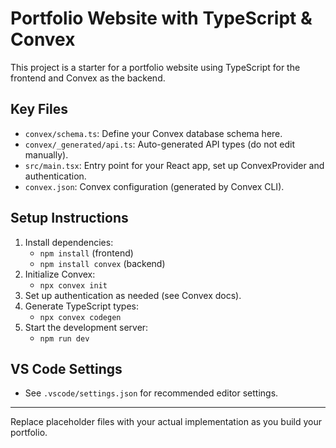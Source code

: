 # Portfolio Website with TypeScript & Convex

This project is a starter for a portfolio website using TypeScript for the frontend and Convex as the backend.

## Key Files

- `convex/schema.ts`: Define your Convex database schema here.
- `convex/_generated/api.ts`: Auto-generated API types (do not edit manually).
- `src/main.tsx`: Entry point for your React app, set up ConvexProvider and authentication.
- `convex.json`: Convex configuration (generated by Convex CLI).

## Setup Instructions

1. Install dependencies:
   - `npm install` (frontend)
   - `npm install convex` (backend)
2. Initialize Convex:
   - `npx convex init`
3. Set up authentication as needed (see Convex docs).
4. Generate TypeScript types:
   - `npx convex codegen`
5. Start the development server:
   - `npm run dev`

## VS Code Settings

- See `.vscode/settings.json` for recommended editor settings.

---

Replace placeholder files with your actual implementation as you build your portfolio.
